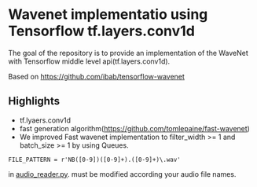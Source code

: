 # Wavenet implementatio using Tensorflow tf.layers.conv1d
The goal of the repository is to provide an implementation of the WaveNet with Tensorflow middle level api(tf.layers.conv1d).

Based on https://github.com/ibab/tensorflow-wavenet



## Highlights

- tf.lyaers.conv1d
- fast generation algorithm(https://github.com/tomlepaine/fast-wavenet)
- We improved Fast wavenet implementation to filter_width >= 1 and batch_size >= 1  by using Queues.


```
FILE_PATTERN = r'NB([0-9])([0-9]+).([0-9]+)\.wav' 
```
in [audio_reader.py](https://github.com/hccho2/wavenet-tf.layers.conv1d/blob/master/wavenet/audio_reader.py).
must be modified according your audio file names.
